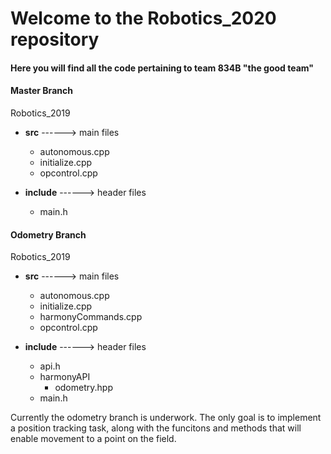 # Welcome to the Robotics_2020 repository
####  Here you will find all the code pertaining to team 834B "the good team"




#### Master Branch

Robotics_2019
* __src__     ------> main files
  * autonomous.cpp
  * initialize.cpp
  * opcontrol.cpp

* __include__ ------> header files
  * main.h


#### Odometry Branch

Robotics_2019
* __src__     ------> main files
  * autonomous.cpp
  * initialize.cpp
  * harmonyCommands.cpp
  * opcontrol.cpp

* __include__ ------> header files
  * api.h
  * harmonyAPI
    * odometry.hpp
  * main.h

Currently the odometry branch is underwork.
The only goal is to implement a position tracking task, along with the funcitons and methods that will enable movement to a point on the field.

